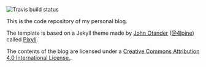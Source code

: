 ![Travis build status](https://api.travis-ci.org/mcliment/mcliment.github.io.svg?branch=master)

This is the code repository of my personal blog.

The template is based on a Jekyll theme made by [John Otander](http://johnotander.com)
([@4lpine](https://twitter.com/4lpine)) called [Pixyll](http://www.pixyll.com).

The contents of the blog are  licensed under a [Creative Commons Attribution 4.0 International License.](http://creativecommons.org/licenses/by/4.0/).
